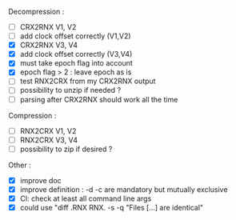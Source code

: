 Decompression : 
* [ ] CRX2RNX V1, V2
* [ ] add clock offset correctly (V1,V2)
* [x] CRX2RNX V3, V4
* [x] add clock offset correctly (V3,V4)
* [x] must take epoch flag into account
* [x] epoch flag > 2 : leave epoch as is
* [ ] test RNX2CRX from my CRX2RNX output 
* [ ] possibility to unzip if needed ? 
* [ ] parsing after CRX2RNX should work all the time

Compression :
* [ ] RNX2CRX V1, V2
* [ ] RNX2CRX V3, V4
* [ ] possibility to zip if desired ?

Other :
* [x] improve doc
* [x] improve definition : -d -c are mandatory but mutually exclusive
* [x] CI: check at least all command line args
* [x] could use "diff .RNX RNX. -s -q "Files [...] are identical"
